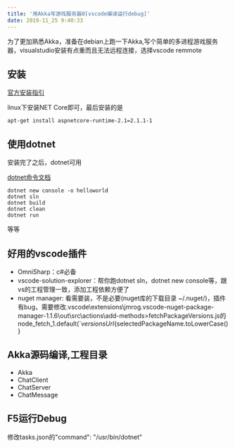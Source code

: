 ```yaml
---
title: '用Akka写游戏服务器0[vscode编译运行debug]'
date: 2019-11_25 9:40:33
---
```


为了更加熟悉Akka，准备在debian上跑一下Akka,写个简单的多进程游戏服务器，visualstudio安装有点重而且无法远程连接，选择vscode remmote

## 安装

[官方安装指引](https://dotnet.microsoft.com/download/linux-package-manager/runtime-2.1.1)

linux下安装NET Core即可，最后安装的是
```
apt-get install aspnetcore-runtime-2.1=2.1.1-1
```

## 使用dotnet
安装完了之后，dotnet可用

[dotnet命令文档](https://docs.microsoft.com/zh-cn/dotnet/core/tools/dotnet?tabs=netcore21)
```
dotnet new console -o helloworld
dotnet sln
dotnet build
dotnet clean
dotnet run
```
等等

## 好用的vscode插件
- OmniSharp：c#必备
- vscode-solution-explorer：帮你跑dotnet sln，dotnet new console等，跟vs的工程管理一致，添加工程依赖方便了
- nuget manager: 看需要装，不是必要(nuget库的下载目录 ~/.nuget/)，插件有bug，需要修改.vscode\extensions\jmrog.vscode-nuget-package-manager-1.1.6\out\src\actions\add-methods>fetchPackageVersions.js的node_fetch_1.default(`${versionsUrl}${selectedPackageName.toLowerCase()}


## Akka源码编译,工程目录
- Akka
- ChatClient
- ChatServer
- ChatMessage

## F5运行Debug
修改tasks.json的"command": "/usr/bin/dotnet"